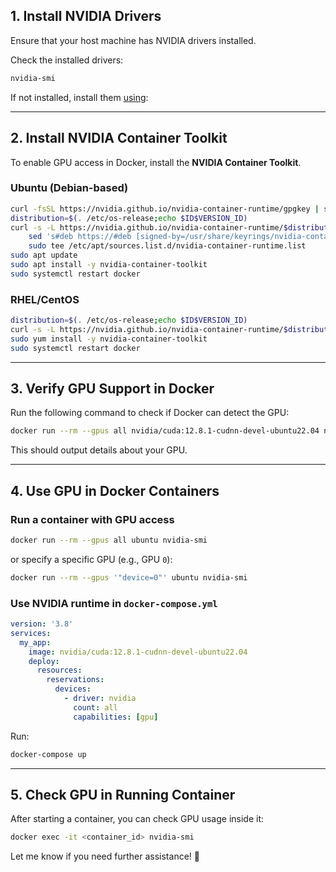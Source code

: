 ## **1. Install NVIDIA Drivers**
Ensure that your host machine has NVIDIA drivers installed.

Check the installed drivers:
```bash
nvidia-smi
```
If not installed, install them [using](https://github.com/jahangir842/linux-notes/blob/main/drivers/ubuntu/nvidia-graphics-drivers.md):

---

## **2. Install NVIDIA Container Toolkit**
To enable GPU access in Docker, install the **NVIDIA Container Toolkit**.

### **Ubuntu (Debian-based)**
```bash
curl -fsSL https://nvidia.github.io/nvidia-container-runtime/gpgkey | sudo gpg --dearmor -o /usr/share/keyrings/nvidia-container-runtime-keyring.gpg
distribution=$(. /etc/os-release;echo $ID$VERSION_ID)
curl -s -L https://nvidia.github.io/nvidia-container-runtime/$distribution/nvidia-container-runtime.list | \
    sed 's#deb https://#deb [signed-by=/usr/share/keyrings/nvidia-container-runtime-keyring.gpg] https://#' | \
    sudo tee /etc/apt/sources.list.d/nvidia-container-runtime.list
sudo apt update
sudo apt install -y nvidia-container-toolkit
sudo systemctl restart docker
```

### **RHEL/CentOS**
```bash
distribution=$(. /etc/os-release;echo $ID$VERSION_ID)
curl -s -L https://nvidia.github.io/nvidia-container-runtime/$distribution/nvidia-container-runtime.repo | sudo tee /etc/yum.repos.d/nvidia-container-runtime.repo
sudo yum install -y nvidia-container-toolkit
sudo systemctl restart docker
```

---

## **3. Verify GPU Support in Docker**
Run the following command to check if Docker can detect the GPU:
```bash
docker run --rm --gpus all nvidia/cuda:12.8.1-cudnn-devel-ubuntu22.04 nvidia-smi
```
This should output details about your GPU.

---

## **4. Use GPU in Docker Containers**
### **Run a container with GPU access**
```bash
docker run --rm --gpus all ubuntu nvidia-smi
```
or specify a specific GPU (e.g., GPU `0`):
```bash
docker run --rm --gpus '"device=0"' ubuntu nvidia-smi
```

### **Use NVIDIA runtime in `docker-compose.yml`**
```yaml
version: '3.8'
services:
  my_app:
    image: nvidia/cuda:12.8.1-cudnn-devel-ubuntu22.04
    deploy:
      resources:
        reservations:
          devices:
            - driver: nvidia
              count: all
              capabilities: [gpu]
```
Run:
```bash
docker-compose up
```

---

## **5. Check GPU in Running Container**
After starting a container, you can check GPU usage inside it:
```bash
docker exec -it <container_id> nvidia-smi
```

Let me know if you need further assistance! 🚀
